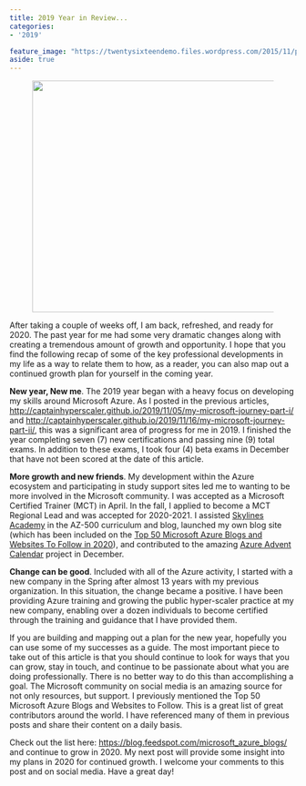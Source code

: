 ```yaml
---
title: 2019 Year in Review...
categories:
- '2019'

feature_image: "https://twentysixteendemo.files.wordpress.com/2015/11/post.png"
aside: true
---
```


<!-- wp:image {"id":211,"width":558,"height":407,"sizeSlug":"large"} -->
<figure class="wp-block-image size-large is-resized"><img src="https://captainhyperscaler.files.wordpress.com/2020/01/2019cloud.jpg?w=263" alt="" class="wp-image-211" width="558" height="407"/></figure>
<!-- /wp:image -->

<!-- wp:paragraph -->
<p>After taking a couple of weeks off, I am back, refreshed, and ready for 2020.  The past year for me had some very dramatic changes along with creating a tremendous amount of growth and opportunity.  I hope that you find the following recap of some of the key professional developments in my life as a way to relate them to how, as a reader, you can also map out a continued growth plan for yourself in the coming year.</p>
<!-- /wp:paragraph -->

<!-- wp:paragraph -->
<p><strong>New year, New me</strong>.  The 2019 year began with a heavy focus on developing  my skills around Microsoft Azure.  As I posted in the previous articles, <a rel="noreferrer noopener" aria-label=" (opens in a new tab)" href="http://captainhyperscaler.github.io/2019/11/05/my-microsoft-journey-part-i/" target="_blank">http://captainhyperscaler.github.io/2019/11/05/my-microsoft-journey-part-i/</a> and <a rel="noreferrer noopener" aria-label=" (opens in a new tab)" href="http://captainhyperscaler.github.io/2019/11/16/my-microsoft-journey-part-ii/" target="_blank">http://captainhyperscaler.github.io/2019/11/16/my-microsoft-journey-part-ii/</a>, this was a significant area of progress for me in 2019.  I finished the year completing seven (7) new certifications and passing nine (9) total exams.  In addition to these exams, I took four (4) beta exams in December that have not been scored at the date of this article.  </p>
<!-- /wp:paragraph -->

<!-- wp:paragraph -->
<p><strong>More growth and new friends</strong>. My development within the Azure ecosystem and participating in study support sites led me to wanting to be more involved in the Microsoft community.  I was accepted as a Microsoft Certified Trainer (MCT) in April.  In the fall, I applied to become a MCT Regional Lead and was accepted for 2020-2021.  I assisted <a href="https://courses.skylinesacademy.com/?affcode=180879_p1mljie2">Skylines Academy</a> in the AZ-500 curriculum and blog, launched my own blog site (which has been included on the <a rel="noreferrer noopener" aria-label="Top 50 Microsoft Azure Blogs and Websites To Follow in 2020 (opens in a new tab)" href="https://blog.feedspot.com/microsoft_azure_blogs/" target="_blank">Top 50 Microsoft Azure Blogs and Websites To Follow in 2020</a>), and contributed to the amazing <a rel="noreferrer noopener" aria-label="Azure Advent Calendar (opens in a new tab)" href="https://azureadventcalendar.com/" target="_blank">Azure Advent Calendar</a> project in December. </p>
<!-- /wp:paragraph -->

<!-- wp:paragraph -->
<p><strong>Change can be good</strong>.  Included with all of the Azure activity, I started with a new company in the Spring after almost 13 years with my previous organization.  In this situation, the change became a positive.  I have been providing Azure training and growing the public hyper-scaler practice at my new company, enabling over a dozen individuals to become certified through the training and guidance that I have provided them.</p>
<!-- /wp:paragraph -->

<!-- wp:paragraph -->
<p>If you are building and mapping out a plan for the new year, hopefully you can use some of my successes as a guide.  The most important piece to take out of this article is that you should continue to look for ways that you can grow, stay in touch, and continue to be passionate about what you are doing professionally.  There is no better way to do this than accomplishing a goal.  The Microsoft community on social media is an amazing source for not only resources, but support.  I previously mentioned the Top 50 Microsoft Azure Blogs and Websites to Follow.  This is a great list of great contributors around the world.  I have referenced many of them in previous posts and share their content on a daily basis.</p>
<!-- /wp:paragraph -->

<!-- wp:paragraph -->
<p>Check out the list here: <a rel="noreferrer noopener" aria-label=" (opens in a new tab)" href="https://blog.feedspot.com/microsoft_azure_blogs/" target="_blank">https://blog.feedspot.com/microsoft_azure_blogs/</a> and continue to grow in 2020.  My next post will provide some insight into my plans in 2020 for continued growth.  I welcome your comments to this post and on social media.  Have a great day!</p>
<!-- /wp:paragraph -->
